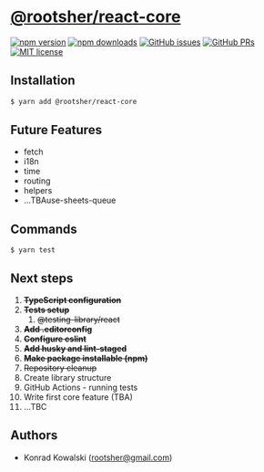# [@rootsher/react-core](https://github.com/rootsher/react-core)

[![npm version](https://img.shields.io/npm/v/@rootsher/react-core.svg)](https://www.npmjs.com/package/@rootsher/react-core)
[![npm downloads](https://img.shields.io/npm/dm/@rootsher/react-core.svg)](https://www.npmjs.com/package/@rootsher/react-core)
[![GitHub issues](https://img.shields.io/github/issues/rootsher/react-core.svg)](https://github.com/rootsher/react-core/issues)
[![GitHub PRs](https://img.shields.io/github/issues-pr/rootsher/react-core.svg)](https://github.com/rootsher/react-core/pulls)
[![MIT license](https://img.shields.io/npm/l/@rootsher/react-core.svg)](https://opensource.org/licenses/MIT)

## Installation

```sh
$ yarn add @rootsher/react-core
```

## Future Features

- fetch
- i18n
- time
- routing
- helpers
- ...TBAuse-sheets-queue

## Commands

```shell
$ yarn test
```

## Next steps

1. **~~TypeScript configuration~~**
2. **~~Tests setup~~**
   1. ~~@testing-library/react~~
3. **~~Add .editorconfig~~**
4. **~~Configure eslint~~**
5. **~~Add husky and lint-staged~~**
6. **~~Make package installable (npm)~~**
7. ~~Repository cleanup~~
8. Create library structure
9. GitHub Actions - running tests
10. Write first core feature (TBA)
11. ...TBC

## Authors

- Konrad Kowalski ([rootsher@gmail.com](mailto:rootsher@gmail.com))
